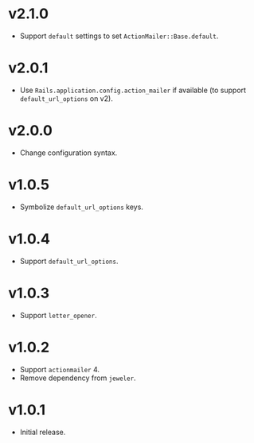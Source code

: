 # v2.1.0

- Support `default` settings to set `ActionMailer::Base.default`.

# v2.0.1

- Use `Rails.application.config.action_mailer` if available (to support `default_url_options` on v2).

# v2.0.0

- Change configuration syntax.

# v1.0.5

- Symbolize `default_url_options` keys.

# v1.0.4

- Support `default_url_options`.

# v1.0.3

- Support `letter_opener`.

# v1.0.2

- Support `actionmailer` 4.
- Remove dependency from `jeweler`.

# v1.0.1

- Initial release.

